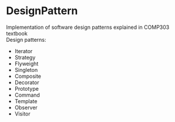 # DesignPattern
Implementation of software design patterns explained in COMP303 textbook <br />
Design patterns:
- Iterator
- Strategy
- Flyweight
- Singleton
- Composite
- Decorator
- Prototype
- Command
- Template
- Observer
- Visitor
